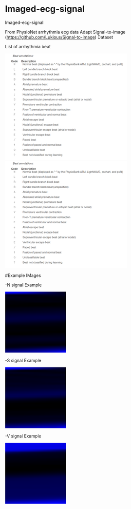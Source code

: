 # Imaged-ecg-signal
Imaged-ecg-signal

From PhysioNet arrhythmia ecg data
Adapt Signal-to-image (https://github.com/Lukious/Signal-to-image) Dataset

List of arrhythmia beat

<img src="./READMEIMGS/001.png" width="400">

<img src="./READMEIMGS/001.png" width="400">

#Example IMages

-N signal Example

<img src="./pngN/pngN0.png" width="200">


-S signal Example

<img src="./pngS/pngS0.png" width="200">


-V signal Example

<img src="./pngV/pngV0.png" width="200">
